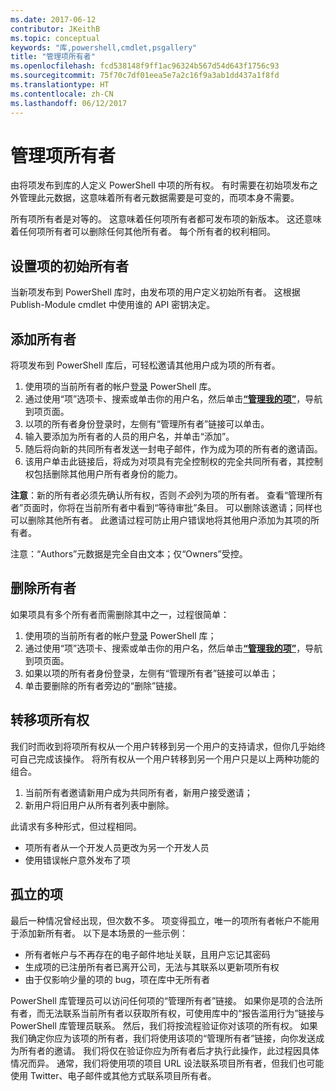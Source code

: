 ```yaml
---
ms.date: 2017-06-12
contributor: JKeithB
ms.topic: conceptual
keywords: "库,powershell,cmdlet,psgallery"
title: "管理项所有者"
ms.openlocfilehash: fcd538148f9ff1ac96324b567d54d643f1756c93
ms.sourcegitcommit: 75f70c7df01eea5e7a2c16f9a3ab1dd437a1f8fd
ms.translationtype: HT
ms.contentlocale: zh-CN
ms.lasthandoff: 06/12/2017
---
```

# <a name="managing-item-owners"></a>管理项所有者

由将项发布到库的人定义 PowerShell 中项的所有权。
有时需要在初始项发布之外管理此元数据，这意味着所有者元数据需要是可变的，而项本身不需要。

所有项所有者是对等的。 这意味着任何项所有者都可发布项的新版本。 这还意味着任何项所有者可以删除任何其他所有者。 每个所有者的权利相同。  

## <a name="setting-an-items-initial-owner"></a>设置项的初始所有者 

当新项发布到 PowerShell 库时，由发布项的用户定义初始所有者。 这根据 Publish-Module cmdlet 中使用谁的 API 密钥决定。

## <a name="adding-owners"></a>添加所有者

将项发布到 PowerShell 库后，可轻松邀请其他用户成为项的所有者。

1. 使用项的当前所有者的帐户[登录](https://powershellgallery.com/users/account/LogOn) PowerShell 库。
2. 通过使用“项”选项卡、搜索或单击你的用户名，然后单击[**“管理我的项”**](https://www.powershellgallery.com/account/Packages)，导航到项页面。
3. 以项的所有者身份登录时，左侧有“管理所有者”链接可以单击。
4. 输入要添加为所有者的人员的用户名，并单击“添加”。
5. 随后将向新的共同所有者发送一封电子邮件，作为成为项的所有者的邀请函。
6. 该用户单击此链接后，将成为对项具有完全控制权的完全共同所有者，其控制权包括删除其他用户所有者身份的能力。

**注意**：新的所有者必须先确认所有权，否则*不会*列为项的所有者。
查看“管理所有者”页面时，你将在当前所有者中看到“等待审批”条目。
可以删除该邀请；同样也可以删除其他所有者。
此邀请过程可防止用户错误地将其他用户添加为其项的所有者。

注意：“Authors”元数据是完全自由文本；仅“Owners”受控。


## <a name="removing-owners"></a>删除所有者
如果项具有多个所有者而需删除其中之一，过程很简单：

1. 使用项的当前所有者的帐户[登录](https://powershellgallery.com/users/account/LogOn) PowerShell 库；
2. 通过使用“项”选项卡、搜索或单击你的用户名，然后单击[**“管理我的项”**](https://www.powershellgallery.com/account/Packages)，导航到项页面。
3. 如果以项的所有者身份登录，左侧有“管理所有者”链接可以单击；
4. 单击要删除的所有者旁边的“删除”链接。



## <a name="transferring-item-ownership"></a>转移项所有权
我们时而收到将项所有权从一个用户转移到另一个用户的支持请求，但你几乎始终可自己完成该操作。
将所有权从一个用户转移到另一个用户只是以上两种功能的组合。

1. 当前所有者邀请新用户成为共同所有者，新用户接受邀请；
2. 新用户将旧用户从所有者列表中删除。

此请求有多种形式，但过程相同。

* 项所有者从一个开发人员更改为另一个开发人员
* 使用错误帐户意外发布了项


## <a name="orphaned-items"></a>孤立的项
最后一种情况曾经出现，但次数不多。
项变得孤立，唯一的项所有者帐户不能用于添加新所有者。
以下是本场景的一些示例：

* 所有者帐户与不再存在的电子邮件地址关联，且用户忘记其密码
* 生成项的已注册所有者已离开公司，无法与其联系以更新项所有权
* 由于仅影响少量的项的 bug，项在库中无所有者

PowerShell 库管理员可以访问任何项的“管理所有者”链接。
如果你是项的合法所有者，而无法联系当前所有者以获取所有权，可使用库中的“报告滥用行为”链接与 PowerShell 库管理员联系。
然后，我们将按流程验证你对该项的所有权。
如果我们确定你应为该项的所有者，我们将使用该项的“管理所有者”链接，向你发送成为所有者的邀请。
我们将仅在验证你应为所有者后才执行此操作，此过程因具体情况而异。
通常，我们将使用项的项目 URL 设法联系项目所有者，但我们也可能使用 Twitter、电子邮件或其他方式联系项目所有者。

